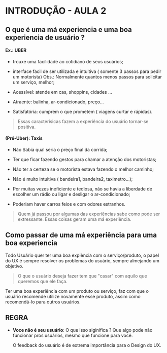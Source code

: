 # INTRODUÇÃO - AULA 2

## O que é uma má experiencia e uma boa experiencia de usuário ?

#### Ex.: UBER 

* trouxe uma facilidade ao cotidiano de seus usuários;

* interface facil de ser utilizada  e intuitiva ( somente 3 passos para pedir um motorista) 
    Obs.: Normalmente quantos menos passos para solicitar um serviço, melhor;

* Acessível: atende em cas, shoppins, cidades ...

* Atraente:  balinha, ar-condicionado, preço... 

* Satisfatória: cumprem o que prometem ( viagens curtar e rápidas).

> Essas caracterísicas fazem a experiência do usuário tornar-se positiva.

#### (Pré-Uber): Taxis

* Não Sabia qual seria o preço final da corrida;

* Ter que ficar fazendo gestos para chamar a atenção dos motoristas;

* Não ter a certeza se o motorista estava fazendo o melhor caminho;

* Não é muito intuitiva ( bandeira1, bandeira2, taximetro...);

* Por muitas vezes ineficiente e tediosa, não se havia a liberdade de escolher um rádio ou ligar e desligar o ar-condicionado;

* Poderiam haver carros feios e com odores estranhos.

> Quem já passou por algumas das experiências sabe como pode ser extressante. Essas coisas geram uma má experiência.

## Como passar de uma má experiência para uma boa experiencia

Todo Usuário quer ter uma boa expiência com o serviço/produto, o papel do UX é sempre resolver os problemas do usuário, sempre almejando um objetivo.

> O que o usuário deseja fazer tem que "casar" com aquilo que queremos que ele faça.

Ter uma boa experiência com um produto ou serviço, faz com que o usuário recomende utilize novamente esse produto, assim como recomendá-lo para outros usuários.

## REGRA

* **Voce não é seu usuário**: O que isso siginifica ?
Que algo pode não funcionar pros usuários, mesmo que funcione para você.

    O feedback do usuário é de extrema importância para o Design do UX.

